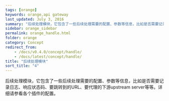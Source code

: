 ```yaml
---
tags: [orange]
keywords: orange,api gateway
last_updated: July 3, 2016
summary: "后续处理模块，它包含了一些后续处理需要的配置、参数等信息，比如是否需要记录日志、响应状态码、要跳转到的URL、要代理的下游upstream server等等。详细请参看各个插件的配置。"
sidebar: orange_sidebar
permalink: orange_handle.html
folder: orange
category: Concept
redirect_from:
    - /docs/v0.4.0/concept/handle/
    - /docs/latest/concept/handle/
title: "后续处理模块"
sort_title: "4"
---
```



后续处理模块，它包含了一些后续处理需要的配置、参数等信息，比如是否需要记录日志、响应状态码、要跳转到的URL、要代理的下游upstream server等等。详细请参看各个插件的配置。
